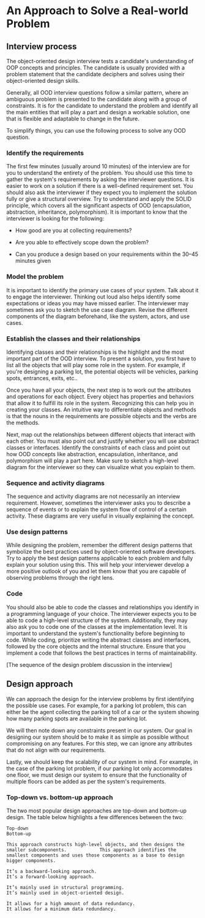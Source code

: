 # An Approach to Solve a Real-world Problem
## Interview process
The object-oriented design interview tests a candidate's understanding of OOP concepts and principles. The candidate is usually provided with a problem statement that the candidate deciphers and solves using their object-oriented design skills.

Generally, all OOD interview questions follow a similar pattern, where an ambiguous problem is presented to the candidate along with a group of constraints. It is for the candidate to understand the problem and identify all the main entities that will play a part and design a workable solution, one that is flexible and adaptable to change in the future.

To simplify things, you can use the following process to solve any OOD question.

### Identify the requirements
The first few minutes (usually around 10 minutes) of the interview are for you to understand the entirety of the problem. You should use this time to gather the system's requirements by asking the interviewer questions. It is easier to work on a solution if there is a well-defined requirement set. You should also ask the interviewer if they expect you to implement the solution fully or give a structural overview. Try to understand and apply the SOLID principle, which covers all the significant aspects of OOD (encapsulation, abstraction, inheritance, polymorphism). It is important to know that the interviewer is looking for the following:

- How good are you at collecting requirements?

- Are you able to effectively scope down the problem?

- Can you produce a design based on your requirements within the 30–45 minutes given
### Model the problem
It is important to identify the primary use cases of your system. Talk about it to engage the interviewer. Thinking out loud also helps identify some expectations or ideas you may have missed earlier. The interviewer may sometimes ask you to sketch the use case diagram. Revise the different components of the diagram beforehand, like the system, actors, and use cases.

### Establish the classes and their relationships
Identifying classes and their relationships is the highlight and the most important part of the OOD interview. To present a solution, you first have to list all the objects that will play some role in the system. For example, if you're designing a parking lot, the potential objects will be vehicles, parking spots, entrances, exits, etc..

Once you have all your objects, the next step is to work out the attributes and operations for each object. Every object has properties and behaviors that allow it to fulfill its role in the system. Recognizing this can help you in creating your classes. An intuitive way to differentiate objects and methods is that the nouns in the requirements are possible objects and the verbs are the methods.

Next, map out the relationships between different objects that interact with each other. You must also point out and justify whether you will use abstract classes or interfaces. Identify the constraints of each class and point out how OOD concepts like abstraction, encapsulation, inheritance, and polymorphism will play a part here. Make sure to sketch a high-level diagram for the interviewer so they can visualize what you explain to them.

### Sequence and activity diagrams
The sequence and activity diagrams are not necessarily an interview requirement. However, sometimes the interviewer asks you to describe a sequence of events or to explain the system flow of control of a certain activity. These diagrams are very useful in visually explaining the concept.

### Use design patterns
While designing the problem, remember the different design patterns that symbolize the best practices used by object-oriented software developers. Try to apply the best design patterns applicable to each problem and fully explain your solution using this. This will help your interviewer develop a more positive outlook of you and let them know that you are capable of observing problems through the right lens.

### Code
You should also be able to code the classes and relationships you identify in a programming language of your choice. The interviewer expects you to be able to code a high-level structure of the system. Additionally, they may also ask you to code one of the classes at the implementation level. It is important to understand the system's functionality before beginning to code. While coding, prioritize writing the abstract classes and interfaces, followed by the core objects and the internal structure. Ensure that you implement a code that follows the best practices in terms of maintainability.

[The sequence of the design problem discussion in the interview]

## Design approach
We can approach the design for the interview problems by first identifying the possible use cases. For example, for a parking lot problem, this can either be the agent collecting the parking toll of a car or the system showing how many parking spots are available in the parking lot.

We will then note down any constraints present in our system. Our goal in designing our system should be to make it as simple as possible without compromising on any features. For this step, we can ignore any attributes that do not align with our requirements.

Lastly, we should keep the scalability of our system in mind. For example, in the case of the parking lot problem, if our parking lot only accommodates one floor, we must design our system to ensure that the functionality of multiple floors can be added as per the system's requirements.

### Top-down vs. bottom-up approach
The two most popular design approaches are top-down and bottom-up design. The table below highlights a few differences between the two:

```
Top-down                                                                                                         Bottom-up

This approach constructs high-level objects, and then designs the smaller subcomponents.            This approach identifies the smallest components and uses those components as a base to design bigger components.

It’s a backward-looking approach.                                                                   It’s a forward-looking approach.

It’s mainly used in structural programming.                                                         It’s mainly used in object-oriented design.

It allows for a high amount of data redundancy.                                                     It allows for a minimum data redundancy.
```
